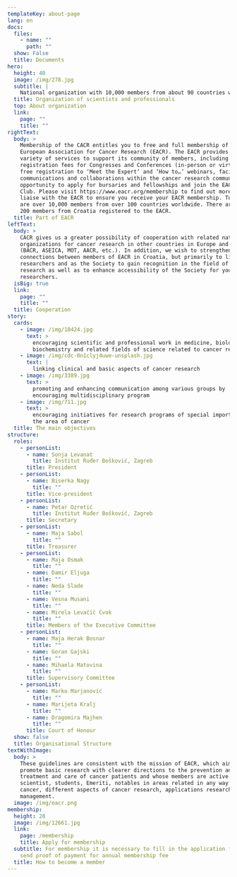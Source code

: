 ```yaml
---
templateKey: about-page
lang: en
docs:
  files:
    - name: ""
      path: ""
  show: False
  title: Documents
hero:
  height: 40
  image: /img/278.jpg
  subtitle: |
    National organization with 10,000 members from about 90 countries worldwide
  title: Organization of scientists and professionals
  top: About organization
  link:
    page: ""
    title: ""
rightText:
  body: >
    Membership of the CACR entitles you to free and full membership of the
    European Association for Cancer Research (EACR). The EACR provides a wide
    variety of services to support its community of members, including reduced
    registration fees for Congresses and Conferences (in-person or virtual),
    free registration to ‘Meet the Expert’ and ‘How to…’ webinars, facilitate
    communications and collaborations within the cancer research community, the
    opportunity to apply for bursaries and fellowships and join the EACR Book
    Club. Please visit https://www.eacr.org/membership to find out more. We will
    liaise with the EACR to ensure you receive your EACR membership. Today there
    are over 10,000 members from over 100 countries worldwide. There are over
    200 members from Croatia registered to the EACR.
  title: Part of EACR
leftText:
  body: >
    CACR gives us a greater possibility of cooperation with related national
    organizations for cancer research in other countries in Europe and the world
    (BACR, ASEICA, MOT, AACR, etc.). In addition, we wish to strengthen
    connections between members of EACR in Croatia, but primarily to link
    researchers and as the Society to gain recognition in the field of cancer
    research as well as to enhance accessibility of the Society for young
    researchers.
  isBig: true
  link:
    page: ""
    title: ""
  title: Cooperation
story:
  cards:
    - image: /img/18424.jpg
      text: >
        encouraging scientific and professional work in medicine, biology,
        biochemistry and related fields of science related to cancer research
    - image: /img/cdc-0n1clyj4uwe-unsplash.jpg
      text: |
        linking clinical and basic aspects of cancer research 
    - image: /img/3389.jpg
      text: >
        promoting and enhancing communication among various groups by
        encouraging multidisciplinary program
    - image: /img/711.jpg
      text: >
        encouraging initiatives for research programs of special importance to
        the area of cancer
  title: The main objectives
structure:
  roles:
    - personList:
      - name: Sonja Levanat
        title: Institut Ruđer Bošković, Zagreb
      title: President
    - personList:
      - name: Biserka Nagy
        title: ""
      title: Vice-president
    - personList:
      - name: Petar Ozretić
        title: Institut Ruđer Bošković, Zagreb
      title: Secretary
    - personList:
      - name: Maja Sabol
        title: ""
      title: Treasurer
    - personList:
      - name: Maja Osmak
        title: ""
      - name: Damir Eljuga
        title: ""
      - name: Neda Slade
        title: ""
      - name: Vesna Musani
        title: ""
      - name: Mirela Levačić Cvok
        title: ""
      title: Members of the Executive Committee
    - personList:
      - name: Maja Herak Bosnar
        title: ""
      - name: Goran Gajski
        title: ""
      - name: Mihaela Matovina
        title: ""
      title: Supervisory Committee
    - personList:
      - name: Marko Marjanović
        title: ""
      - name: Marijeta Kralj
        title: ""
      - name: Dragomira Majhen
        title: ""
      title: Court of Honour
  show: false
  title: Organisational Structure
textWithImage:
  body: >
    These guidelines are consistent with the mission of EACR, which aims to
    promote basic research with clearer directions to the prevention and
    treatment and care of cancer patients and whose members are active
    scientist, students, Emeriti, notables in areas related in any way with
    cancer, different aspects of cancer research, applications research and
    management.
  image: /img/eacr.png
membership:
  height: 28
  image: /img/12661.jpg
  link:
    page: /membership
    title: Apply for membership
  subtitle: For membership it is necessary to fill in the application form and
    send proof of payment for annual membership fee
  title: How to become a member
---
```

